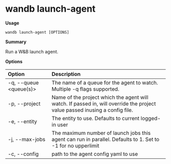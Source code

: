 # wandb launch-agent

**Usage**

`wandb launch-agent [OPTIONS]`

**Summary**

Run a W&B launch agent.

**Options**

| **Option** | **Description** |
| :--- | :--- |
| -q, --queue <queue(s)> | The name of a queue for the agent to watch. Multiple   -q flags supported. |
| -p, --project | Name of the project which the agent will watch. If   passed in, will override the project value passed inusing a config file. |
| -e, --entity | The entity to use. Defaults to current logged-in   user |
| -j, --max-jobs | The maximum number of launch jobs this agent can run   in parallel. Defaults to 1. Set to -1 for no upperlimit |
| -c, --config | path to the agent config yaml to use |

